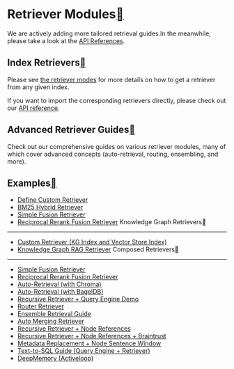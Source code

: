 Retriever Modules[](#retriever-modules "Permalink to this heading")
====================================================================

We are actively adding more tailored retrieval guides.In the meanwhile, please take a look at the [API References](../../../api_reference/query/retrievers.html).

Index Retrievers[](#index-retrievers "Permalink to this heading")
------------------------------------------------------------------

Please see [the retriever modes](retriever_modes.html) for more details on how to get a retriever from any given index.

If you want to import the corresponding retrievers directly, please check out our [API reference](../../../api_reference/query/retrievers.html).

Advanced Retriever Guides[](#advanced-retriever-guides "Permalink to this heading")
------------------------------------------------------------------------------------

Check out our comprehensive guides on various retriever modules, many of which cover advanced concepts (auto-retrieval, routing, ensembling, and more).

Examples[](#examples "Permalink to this heading")
--------------------------------------------------

* [Define Custom Retriever](../../../examples/query_engine/CustomRetrievers.html)
* [BM25 Hybrid Retriever](../../../examples/retrievers/bm25_retriever.html)
* [Simple Fusion Retriever](../../../examples/retrievers/simple_fusion.html)
* [Reciprocal Rerank Fusion Retriever](../../../examples/retrievers/reciprocal_rerank_fusion.html)
Knowledge Graph Retrievers[](#knowledge-graph-retrievers "Permalink to this heading")
--------------------------------------------------------------------------------------

* [Custom Retriever (KG Index and Vector Store Index)](../../../examples/index_structs/knowledge_graph/KnowledgeGraphIndex_vs_VectorStoreIndex_vs_CustomIndex_combined.html)
* [Knowledge Graph RAG Retriever](../../../examples/query_engine/knowledge_graph_rag_query_engine.html)
Composed Retrievers[](#composed-retrievers "Permalink to this heading")
------------------------------------------------------------------------

* [Simple Fusion Retriever](../../../examples/retrievers/simple_fusion.html)
* [Reciprocal Rerank Fusion Retriever](../../../examples/retrievers/reciprocal_rerank_fusion.html)
* [Auto-Retrieval (with Chroma)](../../../examples/vector_stores/chroma_auto_retriever.html)
* [Auto-Retrieval (with BagelDB)](../../../examples/vector_stores/BagelAutoRetriever.html)
* [Recursive Retriever + Query Engine Demo](../../../examples/query_engine/pdf_tables/recursive_retriever.html)
* [Router Retriever](../../../examples/retrievers/router_retriever.html)
* [Ensemble Retrieval Guide](../../../examples/retrievers/ensemble_retrieval.html)
* [Auto Merging Retriever](../../../examples/retrievers/auto_merging_retriever.html)
* [Recursive Retriever + Node References](../../../examples/retrievers/recursive_retriever_nodes.html)
* [Recursive Retriever + Node References + Braintrust](../../../examples/retrievers/recurisve_retriever_nodes_braintrust.html)
* [Metadata Replacement + Node Sentence Window](../../../examples/node_postprocessor/MetadataReplacementDemo.html)
* [Text-to-SQL Guide (Query Engine + Retriever)](../../../examples/index_structs/struct_indices/SQLIndexDemo.html)
* [DeepMemory (Activeloop)](../../../examples/retrievers/deep_memory.html)
